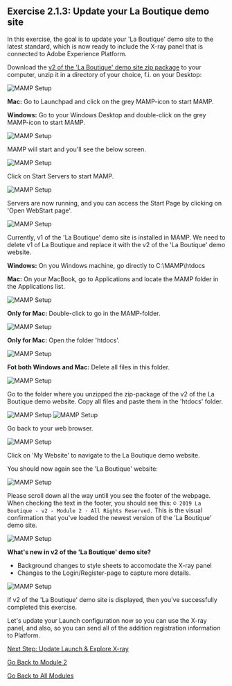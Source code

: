 ## Exercise 2.1.3: Update your La Boutique demo site 
In this exercise, the goal is to update your 'La Boutique' demo site to the latest standard, which is now ready to include the X-ray panel that is connected to Adobe Experience Platform.

Download the [v2 of the 'La Boutique' demo site zip package](./downloads/laboutique_demo_site_v2.zip) to your computer, unzip it in a directory of your choice, f.i. on your Desktop:

![MAMP Setup](./images/mamp_app6.png)

**Mac:** Go to Launchpad and click on the grey MAMP-icon to start MAMP.

**Windows:** Go to your Windows Desktop and double-click on the grey MAMP-icon to start MAMP.

![MAMP Setup](./images/mamp.png)

MAMP will start and you'll see the below screen.

![MAMP Setup](./images/mamp1.png)

Click on Start Servers to start MAMP.

![MAMP Setup](./images/mamp2.png)

Servers are now running, and you can access the Start Page by clicking on 'Open WebStart page'.

![MAMP Setup](./images/mamp_localhost.png)

Currently, v1 of the 'La Boutique' demo site is installed in MAMP. We need to delete v1 of La Boutique and replace it with the v2 of the 'La Boutique' demo website.

**Windows:** On you Windows machine, go directly to C:\MAMP\htdocs

**Mac:** On your MacBook, go to Applications and locate the MAMP folder in the Applications list.

![MAMP Setup](./images/mamp_app1.png)

**Only for Mac:** Double-click to go in the MAMP-folder.

![MAMP Setup](./images/mamp_app2.png)

**Only for Mac:** Open the folder 'htdocs'.

![MAMP Setup](./images/mamp_app3.png)

**Fot both Windows and Mac:** Delete all files in this folder.

![MAMP Setup](./images/mamp_app4.png)

Go to the folder where you unzipped the zip-package of the v2 of the La Boutique demo website. Copy all files and paste them in the 'htdocs' folder.

![MAMP Setup](./images/mamp_app6.png)
![MAMP Setup](./images/mamp_app7.png)

Go back to your web browser.

![MAMP Setup](./images/mamp_localhost.png)

Click on 'My Website' to navigate to the La Boutique demo website.

You should now again see the 'La Boutique' website:

![MAMP Setup](./images/mamp_boutique.png)

Please scroll down all the way untill you see the footer of the webpage. When checking the text in the footer, you should see this:
```© 2019 La Boutique - v2 - Module 2 · All Rights Reserved.```
This is the visual confirmation that you've loaded the newest version of the 'La Boutique' demo site.

![MAMP Setup](./images/v2.png)

**What's new in v2 of the 'La Boutique' demo site?**

  * Background changes to style sheets to accomodate the X-ray panel
  * Changes to the Login/Register-page to capture more details.
  
![MAMP Setup](./images/newlogin.png)

If v2 of the 'La Boutique' demo site is displayed, then you've successfully completed this exercise.

Let's update your Launch configuration now so you can use the X-ray panel, and also, so you can send all of the addition registration information to Platform.

[Next Step: Update Launch & Explore X-ray](../launch/README.md)

[Go Back to Module 2](../README.md)

[Go Back to All Modules](/../../)



